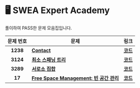 # 🖥️ SWEA Expert Academy

풀이하여 PASS한 문제 모음집입니다.

 |  문제 번호  |  문제  |   링크    | 
  | :----: |  ----  |   :----:  |
  |**1238**|**[ Contact ](https://swexpertacademy.com/main/code/problem/problemDetail.do?contestProbId=AV15B1cKAKwCFAYD&categoryId=AV15B1cKAKwCFAYD&categoryType=CODE&problemTitle=1238&orderBy=FIRST_REG_DATETIME&selectCodeLang=ALL&select-1=&pageSize=10&pageIndex=1&&&&&&&&&)**| **[코드](https://github.com/ahjinU/JavaCodingTest/blob/master/SWEA/Code/SWEA1238.java)**|
  |**3124**|**[최소 스패닝 트리](https://swexpertacademy.com/main/code/problem/problemDetail.do?contestProbId=AV_mSnmKUckDFAWb)**| **[코드](https://github.com/ahjinU/JavaCodingTest/blob/master/SWEA/Code/SWEA3124.java)**
  |**3289**|**[서로소 집합](https://swexpertacademy.com/main/code/problem/problemDetail.do?contestProbId=AWBJKA6qr2oDFAWr)**| **[코드](https://github.com/ahjinU/JavaCodingTest/blob/master/SWEA/Code/SWEA3289.java)**
  |**17**|**[Free Space Management:  빈 공간 관리](https://pages.cs.wisc.edu/~remzi/OSTEP/Korean/17-vm-freespace.pdf)**| **[코드](https://github.com/SSAFY1010/computer-science-study/blob/main/OS/Week02/17.%20Free%20Space%20Management.md)**
